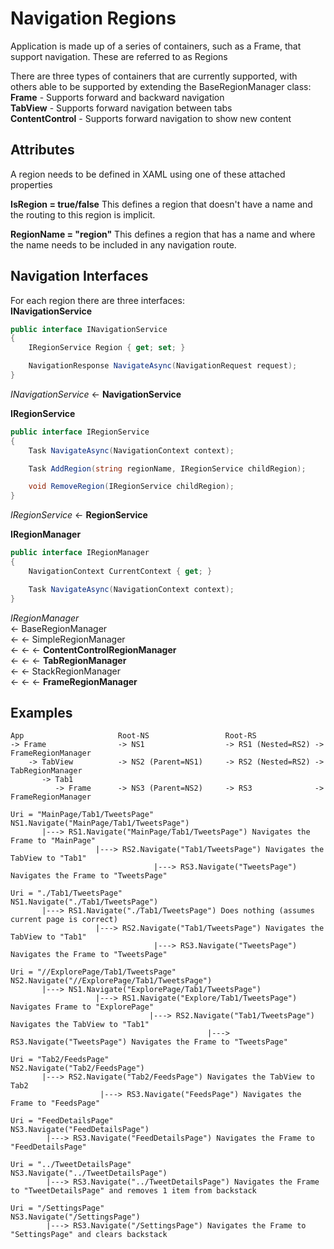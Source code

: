 

# Navigation Regions
Application is made up of a series of containers, such as a Frame, that support navigation. These are referred to as Regions

There are three types of containers that are currently supported, with others able to be supported by extending the BaseRegionManager class:  
**Frame** - Supports forward and backward navigation  
**TabView** - Supports forward navigation between tabs    
**ContentControl** - Supports forward navigation to show new content  


## Attributes
A region needs to be defined in XAML using one of these attached properties

**IsRegion = true/false**
This defines a region that doesn't have a name and the routing to this region is implicit. 

**RegionName = "region"**
This defines a region that has a name and where the name needs to be included in any navigation route.


## Navigation Interfaces
For each region there are three interfaces:  
**INavigationService**
```csharp
public interface INavigationService
{
    IRegionService Region { get; set; }

    NavigationResponse NavigateAsync(NavigationRequest request);
}
```

*INavigationService* <- **NavigationService**


**IRegionService**
```csharp
public interface IRegionService
{
    Task NavigateAsync(NavigationContext context);

    Task AddRegion(string regionName, IRegionService childRegion);

    void RemoveRegion(IRegionService childRegion);
}
```

*IRegionService* <- **RegionService**


**IRegionManager**
```csharp
public interface IRegionManager
{
    NavigationContext CurrentContext { get; }

    Task NavigateAsync(NavigationContext context);
}
```

*IRegionManager*  
<- BaseRegionManager  
<- <- SimpleRegionManager  
<- <- <- **ContentControlRegionManager**  
<- <- <- **TabRegionManager**  
<- <- StackRegionManager  
<- <- <- **FrameRegionManager**  
            



## Examples
```plaintext
App                     Root-NS                 Root-RS
-> Frame                -> NS1                  -> RS1 (Nested=RS2) -> FrameRegionManager
    -> TabView          -> NS2 (Parent=NS1)     -> RS2 (Nested=RS2) -> TabRegionManager
       -> Tab1          
          -> Frame      -> NS3 (Parent=NS2)     -> RS3              -> FrameRegionManager  
          
Uri = "MainPage/Tab1/TweetsPage"
NS1.Navigate("MainPage/Tab1/TweetsPage")
       |---> RS1.Navigate("MainPage/Tab1/TweetsPage") Navigates the Frame to "MainPage"
                   |---> RS2.Navigate("Tab1/TweetsPage") Navigates the TabView to "Tab1"
                                |---> RS3.Navigate("TweetsPage") Navigates the Frame to "TweetsPage"

Uri = "./Tab1/TweetsPage"
NS1.Navigate("./Tab1/TweetsPage")
       |---> RS1.Navigate("./Tab1/TweetsPage") Does nothing (assumes current page is correct)
                   |---> RS2.Navigate("Tab1/TweetsPage") Navigates the TabView to "Tab1"
                                |---> RS3.Navigate("TweetsPage") Navigates the Frame to "TweetsPage"

Uri = "//ExplorePage/Tab1/TweetsPage"
NS2.Navigate("//ExplorePage/Tab1/TweetsPage")
       |---> NS1.Navigate("ExplorePage/Tab1/TweetsPage")
                   |---> RS1.Navigate("Explore/Tab1/TweetsPage") Navigates Frame to "ExplorePage"
                               |---> RS2.Navigate("Tab1/TweetsPage") Navigates the TabView to "Tab1" 
                                            |---> RS3.Navigate("TweetsPage") Navigates the Frame to "TweetsPage"

Uri = "Tab2/FeedsPage"
NS2.Navigate("Tab2/FeedsPage")
       |---> RS2.Navigate("Tab2/FeedsPage") Navigates the TabView to Tab2 
                    |---> RS3.Navigate("FeedsPage") Navigates the Frame to "FeedsPage"

Uri = "FeedDetailsPage"
NS3.Navigate("FeedDetailsPage")
        |---> RS3.Navigate("FeedDetailsPage") Navigates the Frame to "FeedDetailsPage"

Uri = "../TweetDetailsPage"
NS3.Navigate("../TweetDetailsPage")
        |---> RS3.Navigate("../TweetDetailsPage") Navigates the Frame to "TweetDetailsPage" and removes 1 item from backstack
        
Uri = "/SettingsPage"
NS3.Navigate("/SettingsPage")
        |---> RS3.Navigate("/SettingsPage") Navigates the Frame to "SettingsPage" and clears backstack
        


```


